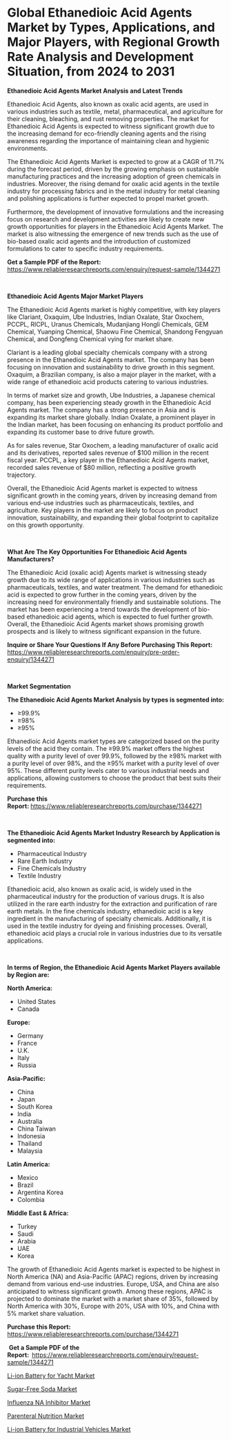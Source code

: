 <p><h1>Global Ethanedioic Acid Agents Market by Types, Applications, and Major Players, with Regional Growth Rate Analysis and Development Situation, from 2024 to 2031</h1></p><p><strong>Ethanedioic Acid Agents Market Analysis and Latest Trends</strong></p>
<p><p>Ethanedioic Acid Agents, also known as oxalic acid agents, are used in various industries such as textile, metal, pharmaceutical, and agriculture for their cleaning, bleaching, and rust removing properties. The market for Ethanedioic Acid Agents is expected to witness significant growth due to the increasing demand for eco-friendly cleaning agents and the rising awareness regarding the importance of maintaining clean and hygienic environments.</p><p>The Ethanedioic Acid Agents Market is expected to grow at a CAGR of 11.7% during the forecast period, driven by the growing emphasis on sustainable manufacturing practices and the increasing adoption of green chemicals in industries. Moreover, the rising demand for oxalic acid agents in the textile industry for processing fabrics and in the metal industry for metal cleaning and polishing applications is further expected to propel market growth.</p><p>Furthermore, the development of innovative formulations and the increasing focus on research and development activities are likely to create new growth opportunities for players in the Ethanedioic Acid Agents Market. The market is also witnessing the emergence of new trends such as the use of bio-based oxalic acid agents and the introduction of customized formulations to cater to specific industry requirements.</p></p>
<p><strong>Get a Sample PDF of the Report:&nbsp;</strong> <a href="https://www.reliableresearchreports.com/enquiry/request-sample/1344271">https://www.reliableresearchreports.com/enquiry/request-sample/1344271</a></p>
<p>&nbsp;</p>
<p><strong>Ethanedioic Acid Agents Major Market Players</strong></p>
<p><p>The Ethanedioic Acid Agents market is highly competitive, with key players like Clariant, Oxaquim, Ube Industries, Indian Oxalate, Star Oxochem, PCCPL, RICPL, Uranus Chemicals, Mudanjiang Hongli Chemicals, GEM Chemical, Yuanping Chemical, Shaowu Fine Chemical, Shandong Fengyuan Chemical, and Dongfeng Chemical vying for market share.</p><p>Clariant is a leading global specialty chemicals company with a strong presence in the Ethanedioic Acid Agents market. The company has been focusing on innovation and sustainability to drive growth in this segment. Oxaquim, a Brazilian company, is also a major player in the market, with a wide range of ethanedioic acid products catering to various industries. </p><p>In terms of market size and growth, Ube Industries, a Japanese chemical company, has been experiencing steady growth in the Ethanedioic Acid Agents market. The company has a strong presence in Asia and is expanding its market share globally. Indian Oxalate, a prominent player in the Indian market, has been focusing on enhancing its product portfolio and expanding its customer base to drive future growth.</p><p>As for sales revenue, Star Oxochem, a leading manufacturer of oxalic acid and its derivatives, reported sales revenue of $100 million in the recent fiscal year. PCCPL, a key player in the Ethanedioic Acid Agents market, recorded sales revenue of $80 million, reflecting a positive growth trajectory. </p><p>Overall, the Ethanedioic Acid Agents market is expected to witness significant growth in the coming years, driven by increasing demand from various end-use industries such as pharmaceuticals, textiles, and agriculture. Key players in the market are likely to focus on product innovation, sustainability, and expanding their global footprint to capitalize on this growth opportunity.</p></p>
<p>&nbsp;</p>
<p><strong>What Are The Key Opportunities For Ethanedioic Acid Agents Manufacturers?</strong></p>
<p><p>The Ethanedioic Acid (oxalic acid) Agents market is witnessing steady growth due to its wide range of applications in various industries such as pharmaceuticals, textiles, and water treatment. The demand for ethanedioic acid is expected to grow further in the coming years, driven by the increasing need for environmentally friendly and sustainable solutions. The market has been experiencing a trend towards the development of bio-based ethanedioic acid agents, which is expected to fuel further growth. Overall, the Ethanedioic Acid Agents market shows promising growth prospects and is likely to witness significant expansion in the future.</p></p>
<p><strong>Inquire or Share Your Questions If Any Before Purchasing This Report:</strong> <a href="https://www.reliableresearchreports.com/enquiry/pre-order-enquiry/1344271">https://www.reliableresearchreports.com/enquiry/pre-order-enquiry/1344271</a></p>
<p>&nbsp;</p>
<p><strong>Market Segmentation</strong></p>
<p><strong>The Ethanedioic Acid Agents Market Analysis by types is segmented into:</strong></p>
<p><ul><li>≥99.9%</li><li>≥98%</li><li>≥95%</li></ul></p>
<p><p>Ethanedioic Acid Agents market types are categorized based on the purity levels of the acid they contain. The ≥99.9% market offers the highest quality with a purity level of over 99.9%, followed by the ≥98% market with a purity level of over 98%, and the ≥95% market with a purity level of over 95%. These different purity levels cater to various industrial needs and applications, allowing customers to choose the product that best suits their requirements.</p></p>
<p><strong>Purchase this Report:&nbsp;</strong><a href="https://www.reliableresearchreports.com/purchase/1344271">https://www.reliableresearchreports.com/purchase/1344271</a></p>
<p>&nbsp;</p>
<p><strong>The Ethanedioic Acid Agents Market Industry Research by Application is segmented into:</strong></p>
<p><ul><li>Pharmaceutical Industry</li><li>Rare Earth Industry</li><li>Fine Chemicals Industry</li><li>Textile Industry</li></ul></p>
<p><p>Ethanedioic acid, also known as oxalic acid, is widely used in the pharmaceutical industry for the production of various drugs. It is also utilized in the rare earth industry for the extraction and purification of rare earth metals. In the fine chemicals industry, ethanedioic acid is a key ingredient in the manufacturing of specialty chemicals. Additionally, it is used in the textile industry for dyeing and finishing processes. Overall, ethanedioic acid plays a crucial role in various industries due to its versatile applications.</p></p>
<p>&nbsp;</p>
<p><strong>In terms of Region, the Ethanedioic Acid Agents Market Players available by Region are:</strong></p>
<p>
    <p> <strong> North America: </strong>
        <ul>
            <li>United States</li>
            <li>Canada</li>
        </ul>
        </p> 
    <p> <strong> Europe: </strong>
        <ul>
            <li>Germany</li>
            <li>France</li>
            <li>U.K.</li>
            <li>Italy</li>
            <li>Russia</li>
        </ul>
        </p> 
    <p> <strong> Asia-Pacific: </strong>
        <ul>
            <li>China</li>
            <li>Japan</li>
            <li>South Korea</li>
            <li>India</li>
            <li>Australia</li>
            <li>China Taiwan</li>
            <li>Indonesia</li>
            <li>Thailand</li>
            <li>Malaysia</li>
        </ul>
        </p> 
    <p> <strong> Latin America: </strong>
        <ul>
            <li>Mexico</li>
            <li>Brazil</li>
            <li>Argentina Korea</li>
            <li>Colombia</li>
        </ul>
        </p> 
    <p> <strong> Middle East & Africa: </strong>
        <ul>
            <li>Turkey</li>
            <li>Saudi</li>
            <li>Arabia</li>
            <li>UAE</li>
            <li>Korea</li>
        </ul>
    </p>
    </p>
<p><p>The growth of Ethanedioic Acid Agents market is expected to be highest in North America (NA) and Asia-Pacific (APAC) regions, driven by increasing demand from various end-use industries. Europe, USA, and China are also anticipated to witness significant growth. Among these regions, APAC is projected to dominate the market with a market share of 35%, followed by North America with 30%, Europe with 20%, USA with 10%, and China with 5% market share valuation.</p></p>
<p><strong>Purchase this Report: </strong><a href="https://www.reliableresearchreports.com/purchase/1344271">https://www.reliableresearchreports.com/purchase/1344271</a></p>
<p>&nbsp;<strong>Get a Sample PDF of the Report:&nbsp;&nbsp;</strong><a href="https://www.reliableresearchreports.com/enquiry/request-sample/1344271">https://www.reliableresearchreports.com/enquiry/request-sample/1344271</a></p>
<p><strong></strong></p>
<p><p><a href="https://github.com/singletonthaxterkelliehr2df/Market-Research-Report-List-1/blob/main/li-ion-battery-for-yacht-market.md">Li-ion Battery for Yacht Market</a></p><p><a href="https://issuu.com/reportprime-2/docs/sugar-free-soda-market-size-2030.pptx">Sugar-Free Soda Market</a></p><p><a href="https://issuu.com/reportprime-2/docs/influenza-na-inhibitor-market-size-2030.pptx">Influenza NA Inhibitor Market</a></p><p><a href="https://medium.com/@boydsmitham726/parenteral-nutrition-market-analysis-its-cagr-market-segmentation-and-global-industry-overview-e249e0d4ddcf">Parenteral Nutrition Market</a></p><p><a href="https://github.com/RichRobinson5/Market-Research-Report-List-3/blob/main/li-ion-battery-for-industrial-vehicles-market.md">Li-ion Battery for Industrial Vehicles Market</a></p></p>